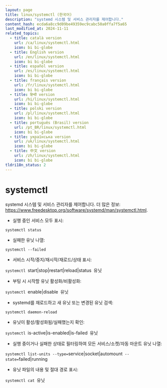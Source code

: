```yaml
---
layout: page
title: linux/systemctl (한국어)
description: "systemd 시스템 및 서비스 관리자를 제어합니다."
content_hash: ecda6a8cc9d09be49359ec9cabc50a0ffa7f5a65
last_modified_at: 2024-11-11
related_topics:
  - title: català version
    url: /ca/linux/systemctl.html
    icon: bi bi-globe
  - title: English version
    url: /en/linux/systemctl.html
    icon: bi bi-globe
  - title: español version
    url: /es/linux/systemctl.html
    icon: bi bi-globe
  - title: français version
    url: /fr/linux/systemctl.html
    icon: bi bi-globe
  - title: हिन्दी version
    url: /hi/linux/systemctl.html
    icon: bi bi-globe
  - title: polski version
    url: /pl/linux/systemctl.html
    icon: bi bi-globe
  - title: português (Brasil) version
    url: /pt_BR/linux/systemctl.html
    icon: bi bi-globe
  - title: українська version
    url: /uk/linux/systemctl.html
    icon: bi bi-globe
  - title: 中文 version
    url: /zh/linux/systemctl.html
    icon: bi bi-globe
tldri18n_status: 2
---
```

# systemctl

systemd 시스템 및 서비스 관리자를 제어합니다.
더 많은 정보: <https://www.freedesktop.org/software/systemd/man/systemctl.html>.

- 실행 중인 서비스 모두 표시:

`systemctl status`

- 실패한 유닛 나열:

`systemctl --failed`

- 서비스 시작/중지/재시작/재로드/상태 표시:

`systemctl `<span class="tldr-var badge badge-pill bg-dark-lm bg-white-dm text-white-lm text-dark-dm font-weight-bold">start|stop|restart|reload|status</span>` `<span class="tldr-var badge badge-pill bg-dark-lm bg-white-dm text-white-lm text-dark-dm font-weight-bold">유닛</span>

- 부팅 시 시작할 유닛 활성화/비활성화:

`systemctl `<span class="tldr-var badge badge-pill bg-dark-lm bg-white-dm text-white-lm text-dark-dm font-weight-bold">enable|disable</span>` `<span class="tldr-var badge badge-pill bg-dark-lm bg-white-dm text-white-lm text-dark-dm font-weight-bold">유닛</span>

- systemd를 재로드하고 새 유닛 또는 변경된 유닛 검색:

`systemctl daemon-reload`

- 유닛이 활성/활성화됨/실패했는지 확인:

`systemctl `<span class="tldr-var badge badge-pill bg-dark-lm bg-white-dm text-white-lm text-dark-dm font-weight-bold">is-active|is-enabled|is-failed</span>` `<span class="tldr-var badge badge-pill bg-dark-lm bg-white-dm text-white-lm text-dark-dm font-weight-bold">유닛</span>

- 실행 중이거나 실패한 상태로 필터링하여 모든 서비스/소켓/자동 마운트 유닛 나열:

`systemctl list-units --type=`<span class="tldr-var badge badge-pill bg-dark-lm bg-white-dm text-white-lm text-dark-dm font-weight-bold">service|socket|automount</span>` --state=`<span class="tldr-var badge badge-pill bg-dark-lm bg-white-dm text-white-lm text-dark-dm font-weight-bold">failed|running</span>

- 유닛 파일의 내용 및 절대 경로 표시:

`systemctl cat `<span class="tldr-var badge badge-pill bg-dark-lm bg-white-dm text-white-lm text-dark-dm font-weight-bold">유닛</span>
